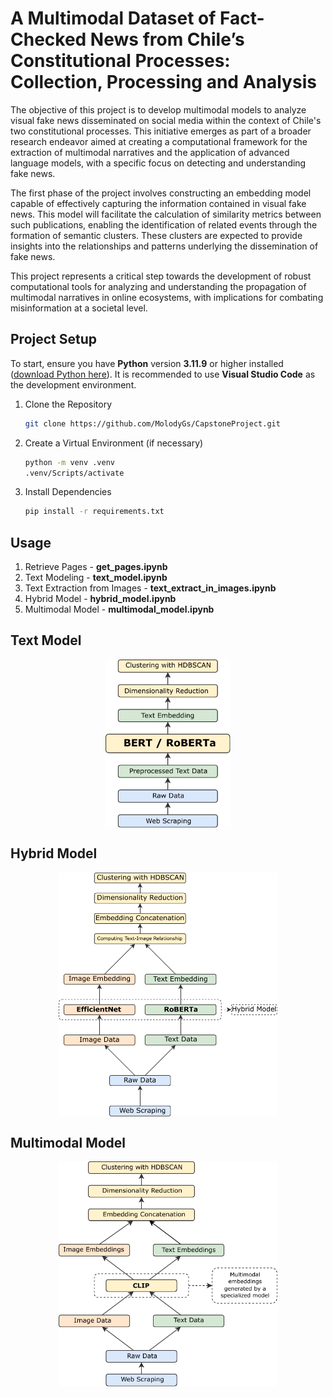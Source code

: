 <style>
   .center-image {
      display: flex;
      justify-content: center;
      width: 100%;
   }
</style>

# A Multimodal Dataset of Fact-Checked News from Chile’s Constitutional Processes: Collection, Processing and Analysis

The objective of this project is to develop multimodal models to analyze visual fake news disseminated on social media within the context of Chile's two constitutional processes. This initiative emerges as part of a broader research endeavor aimed at creating a computational framework for the extraction of multimodal narratives and the application of advanced language models, with a specific focus on detecting and understanding fake news.

The first phase of the project involves constructing an embedding model capable of effectively capturing the information contained in visual fake news. This model will facilitate the calculation of similarity metrics between such publications, enabling the identification of related events through the formation of semantic clusters. These clusters are expected to provide insights into the relationships and patterns underlying the dissemination of fake news.

This project represents a critical step towards the development of robust computational tools for analyzing and understanding the propagation of multimodal narratives in online ecosystems, with implications for combating misinformation at a societal level.

## Project Setup

To start, ensure you have **Python** version **3.11.9** or higher installed ([download Python here](https://www.python.org/downloads/)). It is recommended to use **Visual Studio Code** as the development environment.

1. Clone the Repository

   ```bash
   git clone https://github.com/MolodyGs/CapstoneProject.git

   ```

2. Create a Virtual Environment (if necessary)

   ```bash
   python -m venv .venv
   .venv/Scripts/activate
   ```

3. Install Dependencies

   ```bash
   pip install -r requirements.txt
   ```

## Usage

1. Retrieve Pages - **get_pages.ipynb**
2. Text Modeling - **text_model.ipynb**
3. Text Extraction from Images - **text_extract_in_images.ipynb**
4. Hybrid Model - **hybrid_model.ipynb**
5. Multimodal Model - **multimodal_model.ipynb**

## Text Model

<div class="center-image">
   <img src="src/assets/text_model.pdf" alt="text model" width="200">
</div>

## Hybrid Model

<div class="center-image">
   <img src="src/assets/hybrid_model.pdf" alt="hybrid model" width="350">
</div>

## Multimodal Model

<div class="center-image">
   <img src="src/assets/multimodal_model.pdf" alt="multimodal model" width="350">
</div>
